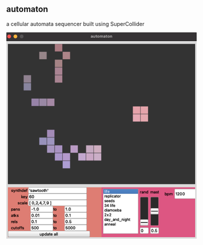 ## automaton

a cellular automata sequencer built using SuperCollider

![pic](./assets/automaton.png)